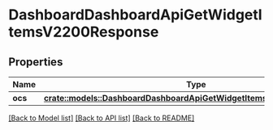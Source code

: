 # DashboardDashboardApiGetWidgetItemsV2200Response

## Properties

Name | Type | Description | Notes
------------ | ------------- | ------------- | -------------
**ocs** | [**crate::models::DashboardDashboardApiGetWidgetItemsV2200ResponseOcs**](dashboard_dashboard_api_get_widget_items_v2_200_response_ocs.md) |  | 

[[Back to Model list]](../README.md#documentation-for-models) [[Back to API list]](../README.md#documentation-for-api-endpoints) [[Back to README]](../README.md)


